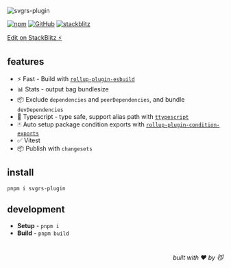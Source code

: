![svgrs-plugin](https://realme-ten.vercel.app/api/v1/banner?colorA=7c2d12&colorB=c2410c&textColor=fb923c&title=svgrs-plugin&subtitle=NEO&desc=build%20lib%20with%20condition%20exports)

[![npm](https://img.shields.io/npm/v/svgrs-plugin)](https://github.com/JiangWeixian/svgrs-plugin) [![GitHub](https://img.shields.io/npm/l/svgrs-plugin)](https://github.com/JiangWeixian/svgrs-plugin) [![stackblitz](https://img.shields.io/badge/%E2%9A%A1%EF%B8%8Fstackblitz-online-blue)](https://stackblitz.com/github/JiangWeixian/svgrs-plugin)

[Edit on StackBlitz ⚡️](https://stackblitz.com/github/JiangWeixian/svgrs-plugin)

## features

- ⚡ Fast - Build with [`rollup-plugin-esbuild`](https://github.com/egoist/rollup-plugin-esbuild)
- 📊 Stats - output bag bundlesize
- 📦 Exclude `dependencies` and `peerDependencies`, and bundle `devDependencies`
- 💪 Typescript - type safe, support alias path with [`ttypescript`](https://github.com/cevek/ttypescript/tree/master/packages/ttypescript)
- 🃏 Auto setup package condition exports with [`rollup-plugin-condition-exports`](https://github.com/JiangWeixian/rollup-plugin-condition-exports/tree/master)
- ✅ Vitest
- 📦 Publish with `changesets`

## install

```console
pnpm i svgrs-plugin
```

## development

- **Setup** - `pnpm i`
- **Build** - `pnpm build`

# 
<div align='right'>

*built with ❤️ by 😼*

</div>

